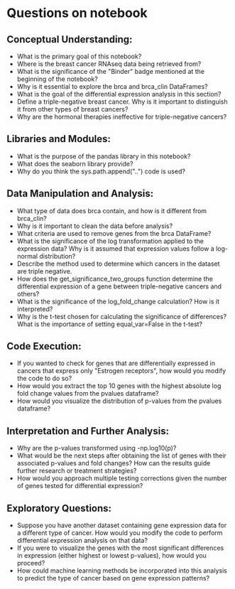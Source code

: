 # Questions on notebook

## Conceptual Understanding:

* What is the primary goal of this notebook?
* Where is the breast cancer RNAseq data being retrieved from?
* What is the significance of the "Binder" badge mentioned at the beginning of the notebook?
* Why is it essential to explore the brca and brca_clin DataFrames?
* What is the goal of the differential expression analysis in this section?
* Define a triple-negative breast cancer. Why is it important to distinguish it from other types of breast cancers?
* Why are the hormonal therapies ineffective for triple-negative cancers?

## Libraries and Modules:

* What is the purpose of the pandas library in this notebook?
* What does the seaborn library provide?
* Why do you think the sys.path.append("..") code is used?

## Data Manipulation and Analysis:

* What type of data does brca contain, and how is it different from brca_clin?
* Why is it important to clean the data before analysis?
* What criteria are used to remove genes from the brca DataFrame?
* What is the significance of the log transformation applied to the expression data? Why is it assumed that expression values follow a log-normal distribution?
* Describe the method used to determine which cancers in the dataset are triple negative.
* How does the get_significance_two_groups function determine the differential expression of a gene between triple-negative cancers and others?
* What is the significance of the log_fold_change calculation? How is it interpreted?
* Why is the t-test chosen for calculating the significance of differences? What is the importance of setting equal_var=False in the t-test?

## Code Execution:

* If you wanted to check for genes that are differentially expressed in cancers that express only "Estrogen receptors", how would you modify the code to do so?
* How would you extract the top 10 genes with the highest absolute log fold change values from the pvalues dataframe?
* How would you visualize the distribution of p-values from the pvalues dataframe?

## Interpretation and Further Analysis:

* Why are the p-values transformed using -np.log10(p)?
* What would be the next steps after obtaining the list of genes with their associated p-values and fold changes? How can the results guide further research or treatment strategies?
* How would you approach multiple testing corrections given the number of genes tested for differential expression?

## Exploratory Questions:

* Suppose you have another dataset containing gene expression data for a different type of cancer. How would you modify the code to perform differential expression analysis on that data?
* If you were to visualize the genes with the most significant differences in expression (either highest or lowest p-values), how would you proceed?
* How could machine learning methods be incorporated into this analysis to predict the type of cancer based on gene expression patterns?
